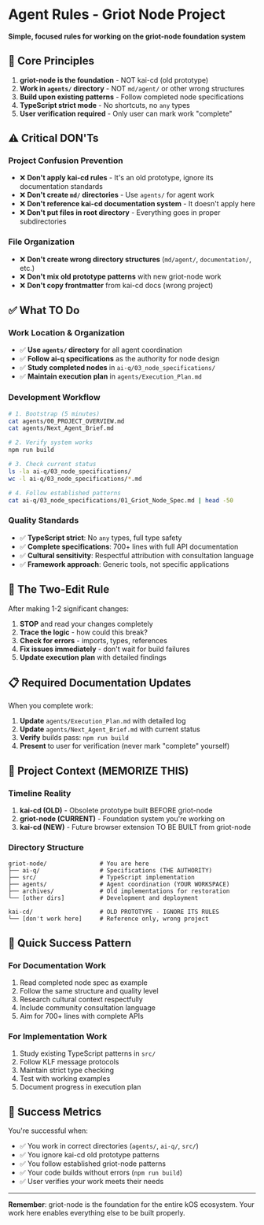 # Agent Rules - Griot Node Project

**Simple, focused rules for working on the griot-node foundation system**

## 🎯 **Core Principles**

1. **griot-node is the foundation** - NOT kai-cd (old prototype)
2. **Work in `agents/` directory** - NOT `md/agent/` or other wrong structures
3. **Build upon existing patterns** - Follow completed node specifications
4. **TypeScript strict mode** - No shortcuts, no `any` types
5. **User verification required** - Only user can mark work "complete"

## ⚠️ **Critical DON'Ts**

### **Project Confusion Prevention**
- ❌ **Don't apply kai-cd rules** - It's an old prototype, ignore its documentation standards
- ❌ **Don't create `md/` directories** - Use `agents/` for agent work
- ❌ **Don't reference kai-cd documentation system** - It doesn't apply here
- ❌ **Don't put files in root directory** - Everything goes in proper subdirectories

### **File Organization**
- ❌ **Don't create wrong directory structures** (`md/agent/`, `documentation/`, etc.)
- ❌ **Don't mix old prototype patterns** with new griot-node work
- ❌ **Don't copy frontmatter** from kai-cd docs (wrong project)

## ✅ **What TO Do**

### **Work Location & Organization**
- ✅ **Use `agents/` directory** for all agent coordination
- ✅ **Follow ai-q specifications** as the authority for node design
- ✅ **Study completed nodes** in `ai-q/03_node_specifications/`
- ✅ **Maintain execution plan** in `agents/Execution_Plan.md`

### **Development Workflow**
```bash
# 1. Bootstrap (5 minutes)
cat agents/00_PROJECT_OVERVIEW.md
cat agents/Next_Agent_Brief.md

# 2. Verify system works
npm run build

# 3. Check current status
ls -la ai-q/03_node_specifications/
wc -l ai-q/03_node_specifications/*.md

# 4. Follow established patterns
cat ai-q/03_node_specifications/01_Griot_Node_Spec.md | head -50
```

### **Quality Standards**
- ✅ **TypeScript strict**: No `any` types, full type safety
- ✅ **Complete specifications**: 700+ lines with full API documentation
- ✅ **Cultural sensitivity**: Respectful attribution with consultation language
- ✅ **Framework approach**: Generic tools, not specific applications

## 🔄 **The Two-Edit Rule**

After making 1-2 significant changes:
1. **STOP** and read your changes completely
2. **Trace the logic** - how could this break?
3. **Check for errors** - imports, types, references
4. **Fix issues immediately** - don't wait for build failures
5. **Update execution plan** with detailed findings

## 📋 **Required Documentation Updates**

When you complete work:
1. **Update** `agents/Execution_Plan.md` with detailed log
2. **Update** `agents/Next_Agent_Brief.md` with current status  
3. **Verify** builds pass: `npm run build`
4. **Present** to user for verification (never mark "complete" yourself)

## 🎯 **Project Context (MEMORIZE THIS)**

### **Timeline Reality**
1. **kai-cd (OLD)** - Obsolete prototype built BEFORE griot-node
2. **griot-node (CURRENT)** - Foundation system you're working on
3. **kai-cd (NEW)** - Future browser extension TO BE BUILT from griot-node

### **Directory Structure**
```
griot-node/               # You are here
├── ai-q/                 # Specifications (THE AUTHORITY)
├── src/                  # TypeScript implementation  
├── agents/               # Agent coordination (YOUR WORKSPACE)
├── archives/             # Old implementations for restoration
└── [other dirs]          # Development and deployment

kai-cd/                   # OLD PROTOTYPE - IGNORE ITS RULES
└── [don't work here]     # Reference only, wrong project
```

## 🚀 **Quick Success Pattern**

### **For Documentation Work**
1. Read completed node spec as example
2. Follow the same structure and quality level
3. Research cultural context respectfully
4. Include community consultation language
5. Aim for 700+ lines with complete APIs

### **For Implementation Work**
1. Study existing TypeScript patterns in `src/`
2. Follow KLF message protocols
3. Maintain strict type checking
4. Test with working examples
5. Document progress in execution plan

## 🎯 **Success Metrics**

You're successful when:
- ✅ You work in correct directories (`agents/`, `ai-q/`, `src/`)
- ✅ You ignore kai-cd old prototype patterns
- ✅ You follow established griot-node patterns
- ✅ Your code builds without errors (`npm run build`)
- ✅ User verifies your work meets their needs

---

**Remember**: griot-node is the foundation for the entire kOS ecosystem. Your work here enables everything else to be built properly. 
